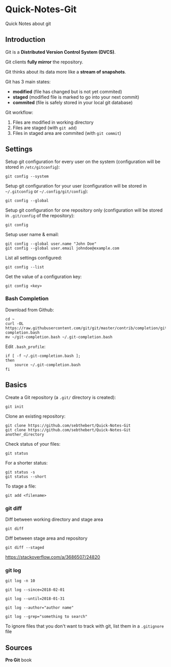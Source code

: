 Quick-Notes-Git
===============

Quick Notes about git

## Introduction

Git is a **Distributed Version Control System (DVCS)**.

Git clients **fully mirror** the repository.

Git thinks about its data more like a **stream of snapshots**.

Git has 3 main states:
  * **modified** (file has changed but is not yet commited)
  * **staged** (modified file is marked to go into your next commit)
  * **commited** (file is safely stored in your local git database)

Git workflow:
  1. Files are modified in working directory
  2. Files are staged (with `git add`)
  3. Files in staged area are commited (with `git commit`)

## Settings

Setup git configuration for every user on the system (configuration will be stored in `/etc/gitconfig`):
```shell
git config --system
```

Setup git configuration for your user (configuration will be stored in `~/.gitconfig` or `~/.config/git/config`):
```shell
git config --global
```

Setup git configuration for one repository only (configuration will be stored in `.git/config` of the repository):
```shell
git config
```

Setup user name & email:
```shell
git config --global user.name "John Doe"
git config --global user.email johndoe@example.com
```

List all settings configured:
```shell
git config --list 
```

Get the value of a configuration key:
```shell
git config <key> 
```

### Bash Completion

Download from Github:
```shell
cd ~
curl -OL https://raw.githubusercontent.com/git/git/master/contrib/completion/git-completion.bash
mv ~/git-completion.bash ~/.git-completion.bash
```

Edit `.bash_profile`:
```shell
if [ -f ~/.git-completion.bash ]; 
then
    source ~/.git-completion.bash
fi
```


## Basics

Create a Git repository (a `.git/` directory is created):
```shell
git init 
```

Clone an existing repository:
```shell
git clone https://github.com/sebthebert/Quick-Notes-Git
git clone https://github.com/sebthebert/Quick-Notes-Git another_directory
```

Check status of your files:
```shell
git status 
```

For a shorter status:
```shell
git status -s
git status --short
```

To stage a file:
```shell
git add <filename> 
```

### git diff

Diff between working directory and stage area
```shell
git diff
```

Diff between stage area and repository
```shell
git diff --staged
```

https://stackoverflow.com/a/3686507/24820

### git log

```shell
git log -n 10

git log --since=2018-02-01

git log --until=2018-01-31

git log --author="author name"

git log --grep="something to search"
```

To ignore files that you don't want to track with git, list them in a `.gitignore` file

## Sources

**Pro Git** book
